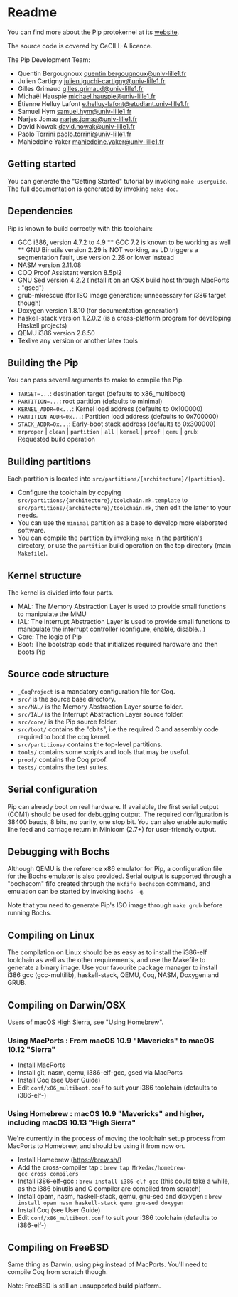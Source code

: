 # Readme

You can find more about the Pip protokernel at its [website](http://pip.univ-lille1.fr).

The source code is covered by CeCILL-A licence.

The Pip Development Team:

*   Quentin Bergougnoux <quentin.bergougnoux@univ-lille1.fr>
*   Julien Cartigny <julien.iguchi-cartigny@univ-lille1.fr>
*   Gilles Grimaud <gilles.grimaud@univ-lille1.fr>
*   Michaël Hauspie <michael.hauspie@univ-lille1.fr>
*   Étienne Helluy Lafont <e.helluy-lafont@etudiant.univ-lille1.fr>
*   Samuel Hym <samuel.hym@univ-lille1.fr>
*   Narjes Jomaa <narjes.jomaa@univ-lille1.fr>
*   David Nowak <david.nowak@univ-lille1.fr>
*   Paolo Torrini <paolo.torrini@univ-lille1.fr>
*   Mahieddine Yaker <mahieddine.yaker@univ-lille1.fr>

## Getting started
You can generate the "Getting Started" tutorial by invoking `make userguide`. The full documentation is generated by invoking `make doc`.

## Dependencies

Pip is known to build correctly with this toolchain:

* GCC i386, version 4.7.2 to 4.9
** GCC 7.2 is known to be working as well
** GNU Binutils version 2.29 is NOT working, as LD triggers a segmentation fault, use version 2.28 or lower instead
* NASM version 2.11.08
* COQ Proof Assistant version 8.5pl2
* GNU Sed version 4.2.2 (install it on an OSX build host through MacPorts : "gsed")
* grub-mkrescue (for ISO image generation; unnecessary for i386 target though)
* Doxygen version 1.8.10 (for documentation generation)
* haskell-stack version 1.2.0.2 (is a cross-platform program for developing Haskell projects)
* QEMU i386 version 2.6.50
* Texlive any version or another latex tools 

## Building the Pip

You can pass several arguments to make to compile the Pip.

* `TARGET=...`: destination target (defaults to x86_multiboot)
* `PARTITION=...`: root partition (defaults to minimal)
* `KERNEL_ADDR=0x...`: Kernel load address (defaults to 0x100000)
* `PARTITION_ADDR=0x...`: Partition load address (defaults to 0x700000)
* `STACK_ADDR=0x...`: Early-boot stack address (defaults to 0x300000)
* `mrproper` | `clean` | `partition` | `all` | `kernel` | `proof` | `qemu` | `grub`: Requested build operation

## Building partitions
Each partition is located into `src/partitions/{architecture}/{partition}`.

* Configure the toolchain by copying `src/partitions/{architecture}/toolchain.mk.template` to `src/partitions/{architecture}/toolchain.mk`, then edit the latter to your needs.
* You can use the `minimal` partition as a base to develop more elaborated software.
* You can compile the partition by invoking `make` in the partition's directory, or use the `partition` build operation on the top directory (main `Makefile`).

## Kernel structure
The kernel is divided into four parts.

* MAL: The Memory Abstraction Layer is used to provide small functions to manipulate the MMU
* IAL: The Interrupt Abstraction Layer is used to provide small functions to manipulate the interrupt controller (configure, enable, disable...)
* Core: The logic of Pip
* Boot: The bootstrap code that initializes required hardware and then boots Pip

## Source code structure
* `_CoqProject` is a mandatory configuration file for Coq.
* `src/` is the source base directory.
* `src/MAL/`  is the Memory Abstraction Layer source folder.
* `src/IAL/` is the Interrupt Abstraction Layer source folder.
* `src/core/` is the Pip source folder.
* `src/boot/` contains the "cbits", i.e the required C and assembly code required to boot the coq kernel.
* `src/partitions/` contains the top-level partitions.
* `tools/` contains some scripts and tools that may be useful.
* `proof/` contains the Coq proof.
* `tests/` contains the test suites.

## Serial configuration
Pip can already boot on real hardware. If available, the first serial output (COM1) should be used for debugging output.
The required configuration is 38400 bauds, 8 bits, no parity, one stop bit. You can also enable automatic line feed and carriage return in Minicom (2.7+) for user-friendly output.

## Debugging with Bochs
Although QEMU is the reference x86 emulator for Pip, a configuration file for the Bochs emulator is also provided. Serial output is supported through a "bochscom" fifo created through the `mkfifo bochscom` command, and emulation can be started by invoking `bochs -q`.

Note that you need to generate Pip's ISO image through `make grub` before running Bochs.

## Compiling on Linux
The compilation on Linux should be as easy as to install the i386-elf toolchain as well as the other requirements, and use the Makefile to generate a binary image. 
Use your favourite package manager to install i386 gcc (gcc-multilib), haskell-stack, QEMU, Coq, NASM, Doxygen and GRUB.

## Compiling on Darwin/OSX

Users of macOS High Sierra, see "Using Homebrew".

### Using MacPorts : From macOS 10.9 "Mavericks" to macOS 10.12 "Sierra"

* Install MacPorts
* Install git, nasm, qemu, i386-elf-gcc, gsed via MacPorts
* Install Coq (see User Guide)
* Edit `conf/x86_multiboot.conf` to suit your i386 toolchain (defaults to i386-elf-)

### Using Homebrew : macOS 10.9 "Mavericks" and higher, including macOS 10.13 "High Sierra"

We're currently in the process of moving the toolchain setup process from MacPorts to Homebrew, and should be using it from now on.

* Install Homebrew (https://brew.sh/)
* Add the cross-compiler tap : `brew tap MrXedac/homebrew-gcc_cross_compilers`
* Install i386-elf-gcc : `brew install i386-elf-gcc` (this could take a while, as the i386 binutils and C compiler are compiled from scratch)
* Install opam, nasm, haskell-stack, qemu, gnu-sed and doxygen : `brew install opam nasm haskell-stack qemu gnu-sed doxygen`
* Install Coq (see User Guide)
* Edit `conf/x86_multiboot.conf` to suit your i386 toolchain (defaults to i386-elf-) 

## Compiling on FreeBSD
Same thing as Darwin, using pkg instead of MacPorts.
You'll need to compile Coq from scratch though.

Note: FreeBSD is still an unsupported build platform.

